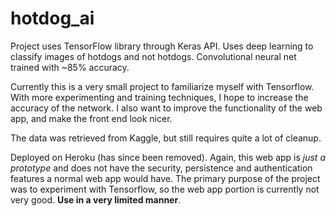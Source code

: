 # hotdog_ai

Project uses TensorFlow library through Keras API. Uses deep learning to classify images of hotdogs and not hotdogs. Convolutional neural net trained with ~85% accuracy.

Currently this is a very small project to familiarize myself with Tensorflow. With more experimenting and training techniques, I hope to increase the accuracy of the network.
I also want to improve the functionality of the web app, and make the front end look nicer.

The data was retrieved from Kaggle, but still requires quite a lot of cleanup.

Deployed on Heroku (has since been removed). Again, this web app is *just a prototype* and does not have the security, persistence and authentication features a normal web app would have. The primary purpose of the project was to experiment with Tensorflow, so the web app portion is currently not very good. **Use in a very limited manner**.
